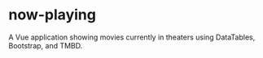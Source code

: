 # now-playing
A Vue application showing movies currently in theaters using DataTables, Bootstrap, and TMBD.

